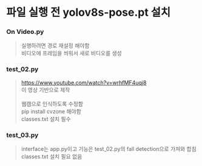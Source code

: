 # 파일 실행 전 yolov8s-pose.pt 설치 

### On Video.py
> 실행하려면 경로 재설정 해야함<br/>
> 비디오에 프레임을 씌워서 새로 비디오를 생성<br/>

### test_02.py
> https://www.youtube.com/watch?v=wrhfMF4uqj8<br/>
>  이 영상 기반으로 제작<br/><br/>
> 웹캠으로 인식하도록 수정함<br/>
> pip install cvzone 해야함<br/>
> classes.txt 설치 필수<br/>

### test_03.py
> interface는 app.py이고 기능은 test_02.py의 fall detection으로 가져와 합침<br/>
> classes.txt 설치 필요 없음<br/>
